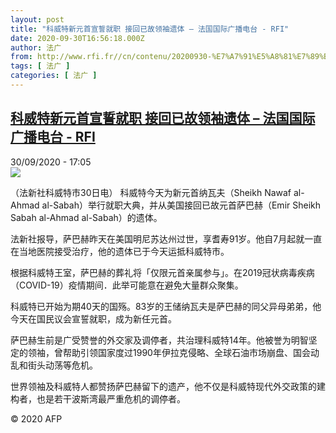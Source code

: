 ```yaml
---
layout: post
title: "科威特新元首宣誓就职 接回已故领袖遗体 – 法国国际广播电台 - RFI"
date: 2020-09-30T16:56:18.000Z
author: 法广
from: http://www.rfi.fr//cn/contenu/20200930-%E7%A7%91%E5%A8%81%E7%89%B9%E6%96%B0%E5%85%83%E9%A6%96%E5%AE%A3%E8%AA%93%E5%B0%B1%E8%81%8C-%E6%8E%A5%E5%9B%9E%E5%B7%B2%E6%95%85%E9%A2%86%E8%A2%96%E9%81%97%E4%BD%93
tags: [ 法广 ]
categories: [ 法广 ]
---
```

<!--1601484978000-->
[科威特新元首宣誓就职 接回已故领袖遗体 – 法国国际广播电台 - RFI](http://www.rfi.fr//cn/contenu/20200930-%E7%A7%91%E5%A8%81%E7%89%B9%E6%96%B0%E5%85%83%E9%A6%96%E5%AE%A3%E8%AA%93%E5%B0%B1%E8%81%8C-%E6%8E%A5%E5%9B%9E%E5%B7%B2%E6%95%85%E9%A2%86%E8%A2%96%E9%81%97%E4%BD%93)
------

<div>
<div>30/09/2020 - 17:05</div><img src="https://s.rfi.fr/media/display/b761862e-0333-11eb-8c09-005056bff430/w:310/p:16x9/int0018b.200930230501.jpg"><div class="t-content__body u-clearfix">            <p>（法新社科威特市30日电）    科威特今天为新元首纳瓦夫（Sheikh Nawaf al-Ahmad al-Sabah）举行就职大典，并从美国接回已故元首萨巴赫（Emir Sheikh Sabah al-Ahmad al-Sabah）的遗体。</p><p>    法新社报导，萨巴赫昨天在美国明尼苏达州过世，享耆寿91岁。他自7月起就一直在当地医院接受治疗，他的遗体已于今天运抵科威特市。</p><p>    根据科威特王室，萨巴赫的葬礼将「仅限元首亲属参与」。在2019冠状病毒疾病（COVID-19）疫情期间．此举可能意在避免大量群众聚集。</p><p>    科威特已开始为期40天的国殇。83岁的王储纳瓦夫是萨巴赫的同父异母弟弟，他今天在国民议会宣誓就职，成为新任元首。</p><p>    萨巴赫生前是广受赞誉的外交家及调停者，共治理科威特14年。他被誉为明智坚定的领袖，曾帮助引领国家度过1990年伊拉克侵略、全球石油市场崩盘、国会动乱和街头动荡等危机。</p><p>    世界领袖及科威特人都赞扬萨巴赫留下的遗产，他不仅是科威特现代外交政策的建构者，也是若干波斯湾最严重危机的调停者。</p>            <p class="t-copyright">© 2020 AFP</p>        </div>
</div>

